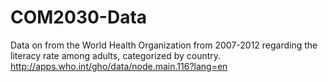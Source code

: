 # **COM2030-Data**
Data on from the World Health Organization from 2007-2012 regarding the literacy rate among adults, categorized by country.
<http://apps.who.int/gho/data/node.main.116?lang=en>
